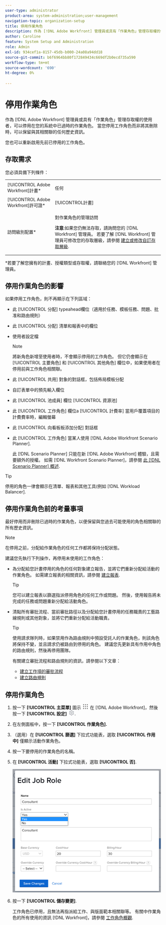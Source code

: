 ```yaml
---
user-type: administrator
product-area: system-administration;user-management
navigation-topic: organization-setup
title: 停用作業角色
description: 作為 [!DNL Adobe Workfront] 管理員或具有「作業角色」管理存取權的使用者，可以停用在您的系統中已過時的作業角色。 當您停用工作角色而非將其刪除時，可以保留與其相關聯的任何歷史資訊。
author: Caroline
feature: System Setup and Administration
role: Admin
exl-id: 934cef1a-8157-45db-b000-24a08a94dd18
source-git-commit: b6f6964bb80f172849434c669df2b0ecd735a590
workflow-type: tm+mt
source-wordcount: '690'
ht-degree: 0%

---
```


# 停用作業角色

作為 [!DNL Adobe Workfront] 管理員或具有「作業角色」管理存取權的使用者，可以停用在您的系統中已過時的作業角色。 當您停用工作角色而非將其刪除時，可以保留與其相關聯的任何歷史資訊。

您也可以重新啟用先前已停用的工作角色。

## 存取需求

您必須具備下列條件：

<table style="table-layout:auto"> 
 <col> 
 <col> 
 <tbody> 
  <tr> 
   <td role="rowheader">[!UICONTROL Adobe Workfront]計畫*</td> 
   <td> <p>任何 </p> </td> 
  </tr> 
  <tr> 
   <td role="rowheader">[!UICONTROL Adobe Workfront]許可證*</td> 
   <td>[!UICONTROL計畫]</td> 
  </tr> 
  <tr> 
   <td role="rowheader">訪問級別配置*</td> 
   <td> <p>對作業角色的管理訪問</p> <p><b>注意</b>:如果您仍無法存取，請詢問您的 [!DNL Workfront] 管理員。 若要了解 [!DNL Workfront] 管理員可修改您的存取層級，請參閱 <a href="../../../administration-and-setup/add-users/configure-and-grant-access/create-modify-access-levels.md" class="MCXref xref">建立或修改自訂存取層級</a>.</p> </td> 
  </tr> 
 </tbody> 
</table>

&#42;若要了解您擁有的計畫、授權類型或存取權，請聯絡您的 [!DNL Workfront] 管理員。

## 停用作業角色的影響

如果停用工作角色，則不再顯示在下列區域：

* 此 [!UICONTROL 分配] typeahead欄位（適用於任務、模板任務、問題、批准和路由規則）
* 此 [!UICONTROL 分配] 清單和報表中的欄位
* 使用者設定檔

   >[!NOTE]
   >
   >將新角色新增至使用者時，不會顯示停用的工作角色。 但它仍會顯示在 [!UICONTROL 主要角色] 和 [!UICONTROL 其他角色] 欄位中，如果使用者在停用前與工作角色相關聯。

* 此 [!UICONTROL 共用] 對象的對話框，包括佈局模板分配
* 自訂表單中的預先輸入欄位
* 此 [!UICONTROL 池成員] 欄位 [!UICONTROL 資源池]
* 此 [!UICONTROL 工作角色] 欄位a [!UICONTROL 計費率] 當用戶覆蓋項目的計費費率時，編輯螢幕
* 此 [!UICONTROL 向看板板添加分配] 對話框
* 此 [!UICONTROL 工作角色] 當某人使用 [!DNL Adobe Workfront Scenario Planner].

   此 [!DNL Scenario Planner] 只能在新 [!DNL Adobe Workfront] 體驗，且需要額外的授權。 如需 [!DNL Workfront Scenario Planner]，請參閱 [此 [!DNL Scenario Planner] 概述](../../../scenario-planner/scenario-planner-overview.md).

>[!TIP]
>
>停用的角色一律會顯示在清單、報表和其他工具(例如 [!DNL Workload Balancer].

## 停用作業角色前的考量事項

最好停用而非刪除已過時的作業角色，以便保留與您過去可能使用的角色相關聯的所有歷史資訊。

>[!NOTE]
>
>在停用之前，分配給作業角色的任何工作都將保持分配狀態。

建議您先執行下列操作，再停用未使用的工作角色：

* 為分配給您計畫停用的角色的任何對象建立報告，並將它們重新分配給活動的作業角色。 如需建立報表的相關資訊，請參閱 [建立報表](../../../reports-and-dashboards/reports/creating-and-managing-reports/create-report.md).

   >[!TIP]
   >
   >您可以建立報表以篩選指派停用角色的任何工作或問題。 然後，使用報告將未完成的任務或問題重新分配給活動角色。

* 清點所有審批流程、當前審批路徑以及分配給您計畫停用的任務職責的工藝路線規則或其他對象，並將它們重新分配給活動職責。

   >[!TIP]
   >
   >使用請求隊列時，如果禁用作為路由規則中預設受託人的作業角色，則該角色將保持不變，並且請求仍被路由到停用的角色。 建議您先更新具有作用中角色的路由規則，然後再停用團隊。

   有關建立審批流程和路由規則的資訊，請參閱以下文章：

   * [建立工作項的審批流程](../../../administration-and-setup/customize-workfront/configure-approval-milestone-processes/create-approval-processes.md)
   * [建立路由規則](../../../manage-work/requests/create-and-manage-request-queues/create-routing-rules.md)

## 停用作業角色

1. 按一下 **[!UICONTROL 主菜單]** 圖示 ![](assets/main-menu-icon.png) 在 [!DNL Adobe Workfront]，然後按一下 **[!UICONTROL 設定]** ![](assets/gear-icon-settings.png).

1. 在左側面板中，按一&#x200B;下 **[!UICONTROL 作業角色].**
1. （選用）在 **[!UICONTROL 篩選]** 下拉式功能表，選取 **[!UICONTROL 作用中]** 僅顯示活動作業角色。
1. 按一下要停用的作業角色的名稱。
1. 在 **[!UICONTROL 活動]** 下拉式功能表，選取 **[!UICONTROL 否]**.

   ![](assets/deactivate-job-role-edit-role-box-nwe.png)

1. 按一下 **[!UICONTROL 儲存變更]**.

   工作角色已停用，且無法再指派給工作、與版面範本相關聯等。 有關中作業角色的所有使用的資訊 [!DNL Workfront]，請參閱 [工作角色概觀](../../../administration-and-setup/set-up-workfront/organizational-setup/job-role-overview.md).
